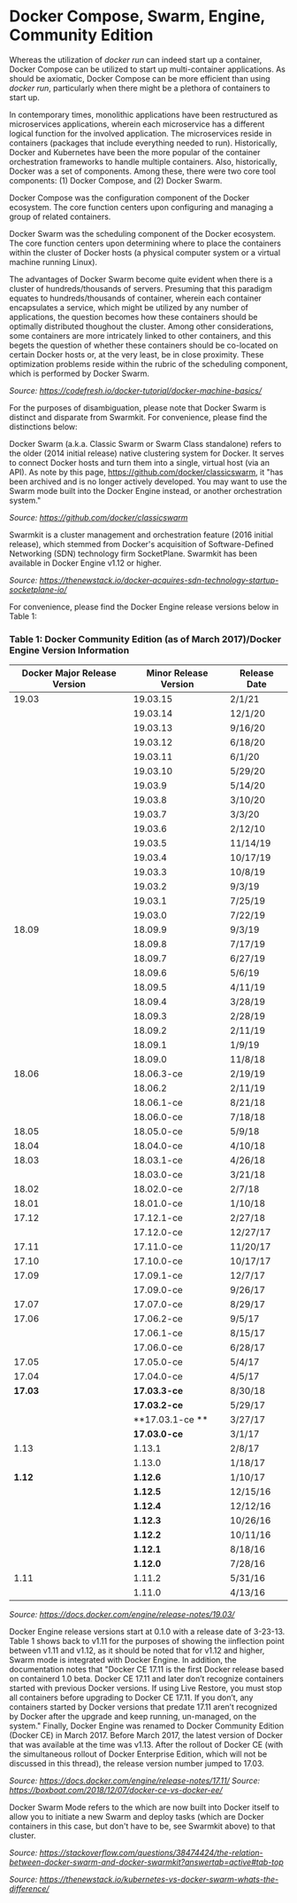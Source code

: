 # Docker Compose, Swarm, Engine, Community Edition #

Whereas the utilization of *docker run* can indeed start up a container, Docker Compose can be utilized to start up multi-container applications. As should be axiomatic, Docker Compose can be more efficient than using *docker run*, particularly when there might be a plethora of containers to start up.

In contemporary times, monolithic applications have been restructured as microservices applications, wherein each microservice has a different logical function for the involved application. The microservices reside in containers (packages that include everything needed to run). Historically, Docker and Kubernetes have been the more popular of the container orchestration frameworks to handle multiple containers. Also, historically, Docker was a set of components. Among these, there were two core tool components: (1) Docker Compose, and (2) Docker Swarm.

Docker Compose was the configuration component of the Docker ecosystem. The core function centers upon configuring and managing a group of related containers.

Docker Swarm was the scheduling component of the Docker ecosystem. The core function centers upon determining where to place the containers within the cluster of Docker hosts (a physical computer system or a virtual machine running Linux).

The advantages of Docker Swarm become quite evident when there is a cluster of hundreds/thousands of servers. Presuming that this paradigm equates to hundreds/thousands of container, wherein each container encapsulates a service, which might be utilized by any number of applications, the question becomes how these containers should be optimally distributed thoughout the cluster. Among other considerations, some containers are more intricately linked to other containers, and this begets the question of whether these containers should be co-located on certain Docker hosts or, at the very least, be in close proximity. These optimization problems reside within the rubric of the scheduling component, which is performed by Docker Swarm.

*Source: https://codefresh.io/docker-tutorial/docker-machine-basics/*

For the purposes of disambiguation, please note that Docker Swarm is distinct and disparate from Swarmkit. For convenience, please find the distinctions below:

Docker Swarm (a.k.a. Classic Swarm or Swarm Class standalone) refers to the older (2014 initial release) native clustering system for Docker. It serves to connect Docker hosts and turn them into a single, virtual host (via an API). As note by this page, https://github.com/docker/classicswarm, it "has been archived and is no longer actively developed. You may want to use the Swarm mode built into the Docker Engine instead, or another orchestration system."

*Source: https://github.com/docker/classicswarm*

Swarmkit is a cluster management and orchestration feature (2016 initial release), which stemmed from Docker's acquisition of Software-Defined Networking (SDN) technology firm SocketPlane. Swarmkit has been available in Docker Engine v1.12 or higher.

*Source: https://thenewstack.io/docker-acquires-sdn-technology-startup-socketplane-io/*

For convenience, please find the Docker Engine release versions below in Table 1: 

### Table 1: Docker Community Edition (as of March 2017)/Docker Engine Version Information ###

| Docker Major Release Version | Minor Release Version | Release Date |
|--------------------------------------|-----------------------|--------------|
| 19.03                                | 19.03.15              | 2/1/21       |
|                                      | 19.03.14              | 12/1/20      |
|                                      | 19.03.13              | 9/16/20      |
|                                      | 19.03.12              | 6/18/20      |
|                                      | 19.03.11              | 6/1/20       |
|                                      | 19.03.10              | 5/29/20      |
|                                      | 19.03.9               | 5/14/20      |
|                                      | 19.03.8               | 3/10/20      |
|                                      | 19.03.7               | 3/3/20       |
|                                      | 19.03.6               | 2/12/10      |
|                                      | 19.03.5               | 11/14/19     |
|                                      | 19.03.4               | 10/17/19     |
|                                      | 19.03.3               | 10/8/19      |
|                                      | 19.03.2               | 9/3/19       |
|                                      | 19.03.1               | 7/25/19      |
|                                      | 19.03.0               | 7/22/19      |
| 18.09                                | 18.09.9               | 9/3/19       |
|                                      | 18.09.8               | 7/17/19      |
|                                      | 18.09.7               | 6/27/19      |
|                                      | 18.09.6               | 5/6/19       |
|                                      | 18.09.5               | 4/11/19      |
|                                      | 18.09.4               | 3/28/19      |
|                                      | 18.09.3               | 2/28/19      |
|                                      | 18.09.2               | 2/11/19      |
|                                      | 18.09.1               | 1/9/19       |
|                                      | 18.09.0               | 11/8/18      |
| 18.06                                | 18.06.3-ce            | 2/19/19      |
|                                      | 18.06.2               | 2/11/19      |
|                                      | 18.06.1-ce            | 8/21/18      |
|                                      | 18.06.0-ce            | 7/18/18      |
| 18.05                                | 18.05.0-ce            | 5/9/18       |
| 18.04                                | 18.04.0-ce            | 4/10/18      |
| 18.03                                | 18.03.1-ce            | 4/26/18      |
|                                      | 18.03.0-ce            | 3/21/18      |
| 18.02                                | 18.02.0-ce            | 2/7/18       |
| 18.01                                | 18.01.0-ce            | 1/10/18      |
| 17.12                                | 17.12.1-ce            | 2/27/18      |
|                                      | 17.12.0-ce            | 12/27/17     |
| 17.11                                | 17.11.0-ce            | 11/20/17     |
| 17.10                                | 17.10.0-ce            | 10/17/17     |
| 17.09                                | 17.09.1-ce            | 12/7/17      |
|                                      | 17.09.0-ce            | 9/26/17      |
| 17.07                                | 17.07.0-ce            | 8/29/17      |
| 17.06                                | 17.06.2-ce            | 9/5/17       |
|                                      | 17.06.1-ce            | 8/15/17      |
|                                      | 17.06.0-ce            | 6/28/17      |
| 17.05                                | 17.05.0-ce            | 5/4/17       |
| 17.04                                | 17.04.0-ce            | 4/5/17       |
| **17.03**                                | **17.03.3-ce**            | 8/30/18      |
|                                      | **17.03.2-ce**            | 5/29/17      |
|                                      | **17.03.1-ce **           | 3/27/17      |
|                                      | **17.03.0-ce**            | 3/1/17       |
| 1.13                                 | 1.13.1                | 2/8/17       |
|                                      | 1.13.0                | 1/18/17      |
| **1.12**                                 | **1.12.6**                | 1/10/17      |
|                                      | **1.12.5**                | 12/15/16     |
|                                      | **1.12.4**                | 12/12/16     |
|                                      | **1.12.3**                | 10/26/16     |
|                                      | **1.12.2**                | 10/11/16     |
|                                      | **1.12.1**                | 8/18/16      |
|                                      | **1.12.0**                | 7/28/16      |
| 1.11                                 | 1.11.2                | 5/31/16      |
|                                      | 1.11.0                | 4/13/16      |

*Source: https://docs.docker.com/engine/release-notes/19.03/*

Docker Engine release versions start at 0.1.0 with a release date of 3-23-13. Table 1 shows back to v1.11 for the purposes of showing the iinflection point between v1.11 and v1.12, as it should be noted that for v1.12 and higher, Swarm mode is integrated with Docker Engine. In addition, the documentation notes that "Docker CE 17.11 is the first Docker release based on containerd 1.0 beta. Docker CE 17.11 and later don’t recognize containers started with previous Docker versions. If using Live Restore, you must stop all containers before upgrading to Docker CE 17.11. If you don’t, any containers started by Docker versions that predate 17.11 aren’t recognized by Docker after the upgrade and keep running, un-managed, on the system." Finally, Docker Engine was renamed to Docker Community Edition (Docker CE) in March 2017. Before March 2017, the latest version of Docker that was available at the time was v1.13. After the rollout of Docker CE (with the simultaneous rollout of Docker Enterprise Edition, which will not be discussed in this thread), the release version number jumped to 17.03.

*Source: https://docs.docker.com/engine/release-notes/17.11/*
*Source: https://boxboat.com/2018/12/07/docker-ce-vs-docker-ee/*



Docker Swarm Mode refers to the which are now built into Docker itself to allow you to initiate a new Swarm and deploy tasks (which are Docker containers in this case, but don't have to be, see Swarmkit above) to that cluster.

*Source: https://stackoverflow.com/questions/38474424/the-relation-between-docker-swarm-and-docker-swarmkit?answertab=active#tab-top*






*Source: https://thenewstack.io/kubernetes-vs-docker-swarm-whats-the-difference/*



